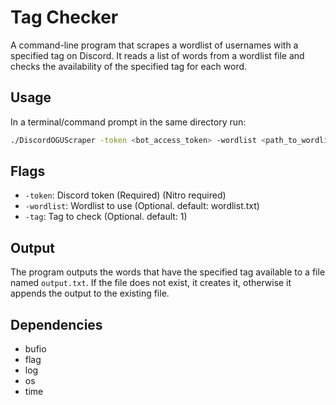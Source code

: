 # Tag Checker

A command-line program that scrapes a wordlist of usernames with a specified tag on Discord. It reads a list of words from a wordlist file and checks the availability of the specified tag for each word.

## Usage
In a terminal/command prompt in the same directory run:
```bash
./DiscordOGUScraper -token <bot_access_token> -wordlist <path_to_wordlist> -tag <tag_number>
```

## Flags

- `-token`: Discord token (Required) (Nitro required)
- `-wordlist`: Wordlist to use (Optional. default: wordlist.txt)
- `-tag`: Tag to check (Optional. default: 1)

## Output

The program outputs the words that have the specified tag available to a file named `output.txt`. If the file does not exist, it creates it, otherwise it appends the output to the existing file.

## Dependencies

- bufio
- flag
- log
- os
- time
